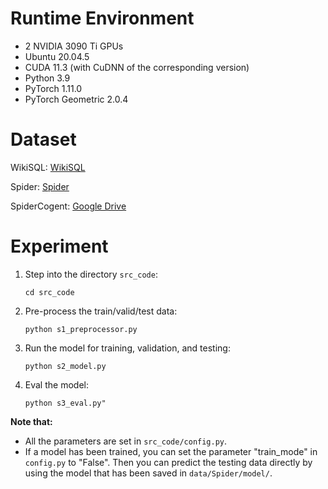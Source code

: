 # Runtime Environment
- 2 NVIDIA 3090 Ti GPUs 
- Ubuntu 20.04.5
- CUDA 11.3 (with CuDNN of the corresponding version)
- Python 3.9
- PyTorch 1.11.0
- PyTorch Geometric 2.0.4
# Dataset
WikiSQL: [WikiSQL](https://github.com/salesforce/WikiSQL)

Spider: [Spider](https://github.com/taoyds/spider)

SpiderCogent: [Google Drive](https://drive.google.com/drive/folders/1xDgnK700hvQIiuniJu05Yqq-F8vEfEKt?usp=drive_link)

# Experiment
1. Step into the directory `src_code`:
    ```angular2html
    cd src_code
    ```

2. Pre-process the train/valid/test data:
   ```angular2html
   python s1_preprocessor.py
    ```

3. Run the model for training, validation, and testing:
    ```angular2html
   python s2_model.py
   ```
4. Eval the model:
    ```angular2html
    python s3_eval.py"
    ```

**Note that:** 
- All the parameters are set in `src_code/config.py`.
- If a model has been trained, you can set the parameter "train_mode" in `config.py` to "False". Then you can predict the testing data directly by using the model that has been saved in `data/Spider/model/`.
